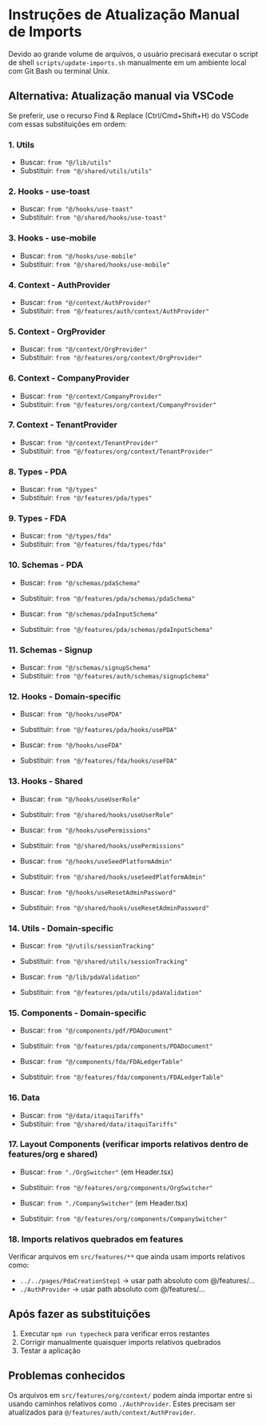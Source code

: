 # Instruções de Atualização Manual de Imports

Devido ao grande volume de arquivos, o usuário precisará executar o script de shell `scripts/update-imports.sh` manualmente em um ambiente local com Git Bash ou terminal Unix.

## Alternativa: Atualização manual via VSCode

Se preferir, use o recurso Find & Replace (Ctrl/Cmd+Shift+H) do VSCode com essas substituições em ordem:

### 1. Utils
- Buscar: `from "@/lib/utils"`
- Substituir: `from "@/shared/utils/utils"`

### 2. Hooks - use-toast
- Buscar: `from "@/hooks/use-toast"`
- Substituir: `from "@/shared/hooks/use-toast"`

### 3. Hooks - use-mobile
- Buscar: `from "@/hooks/use-mobile"`
- Substituir: `from "@/shared/hooks/use-mobile"`

### 4. Context - AuthProvider
- Buscar: `from "@/context/AuthProvider"`
- Substituir: `from "@/features/auth/context/AuthProvider"`

### 5. Context - OrgProvider
- Buscar: `from "@/context/OrgProvider"`
- Substituir: `from "@/features/org/context/OrgProvider"`

### 6. Context - CompanyProvider
- Buscar: `from "@/context/CompanyProvider"`
- Substituir: `from "@/features/org/context/CompanyProvider"`

### 7. Context - TenantProvider
- Buscar: `from "@/context/TenantProvider"`
- Substituir: `from "@/features/org/context/TenantProvider"`

### 8. Types - PDA
- Buscar: `from "@/types"`
- Substituir: `from "@/features/pda/types"`

### 9. Types - FDA
- Buscar: `from "@/types/fda"`
- Substituir: `from "@/features/fda/types/fda"`

### 10. Schemas - PDA
- Buscar: `from "@/schemas/pdaSchema"`
- Substituir: `from "@/features/pda/schemas/pdaSchema"`

- Buscar: `from "@/schemas/pdaInputSchema"`
- Substituir: `from "@/features/pda/schemas/pdaInputSchema"`

### 11. Schemas - Signup
- Buscar: `from "@/schemas/signupSchema"`
- Substituir: `from "@/features/auth/schemas/signupSchema"`

### 12. Hooks - Domain-specific
- Buscar: `from "@/hooks/usePDA"`
- Substituir: `from "@/features/pda/hooks/usePDA"`

- Buscar: `from "@/hooks/useFDA"`
- Substituir: `from "@/features/fda/hooks/useFDA"`

### 13. Hooks - Shared
- Buscar: `from "@/hooks/useUserRole"`
- Substituir: `from "@/shared/hooks/useUserRole"`

- Buscar: `from "@/hooks/usePermissions"`
- Substituir: `from "@/shared/hooks/usePermissions"`

- Buscar: `from "@/hooks/useSeedPlatformAdmin"`
- Substituir: `from "@/shared/hooks/useSeedPlatformAdmin"`

- Buscar: `from "@/hooks/useResetAdminPassword"`
- Substituir: `from "@/shared/hooks/useResetAdminPassword"`

### 14. Utils - Domain-specific
- Buscar: `from "@/utils/sessionTracking"`
- Substituir: `from "@/shared/utils/sessionTracking"`

- Buscar: `from "@/lib/pdaValidation"`
- Substituir: `from "@/features/pda/utils/pdaValidation"`

### 15. Components - Domain-specific
- Buscar: `from "@/components/pdf/PDADocument"`
- Substituir: `from "@/features/pda/components/PDADocument"`

- Buscar: `from "@/components/fda/FDALedgerTable"`
- Substituir: `from "@/features/fda/components/FDALedgerTable"`

### 16. Data
- Buscar: `from "@/data/itaquiTariffs"`
- Substituir: `from "@/shared/data/itaquiTariffs"`

### 17. Layout Components (verificar imports relativos dentro de features/org e shared)
- Buscar: `from "./OrgSwitcher"`  (em Header.tsx)
- Substituir: `from "@/features/org/components/OrgSwitcher"`

- Buscar: `from "./CompanySwitcher"` (em Header.tsx)
- Substituir: `from "@/features/org/components/CompanySwitcher"`

### 18. Imports relativos quebrados em features
Verificar arquivos em `src/features/**` que ainda usam imports relativos como:
- `../../pages/PdaCreationStep1` → usar path absoluto com @/features/...
- `./AuthProvider` → usar path absoluto com @/features/...

## Após fazer as substituições

1. Executar `npm run typecheck` para verificar erros restantes
2. Corrigir manualmente quaisquer imports relativos quebrados
3. Testar a aplicação

## Problemas conhecidos

Os arquivos em `src/features/org/context/` podem ainda importar entre si usando caminhos relativos como `./AuthProvider`. Estes precisam ser atualizados para `@/features/auth/context/AuthProvider`.
